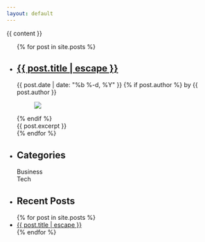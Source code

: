 ```yaml
---
layout: default
---
```

<section class = 'blog'>
  <div class = 'land'>
    <div class = 'intro center-text'><div class = ''>{{ content }}</div></div>
  </div>
  <div class = 'flex-panel article'>
      <div class = 'flex-item tripple'>
          <ul class="post-list">
            <!--<h1>Latest Posts</h1>-->
            {% for post in site.posts %}
            <li>
              <h2>
                <a class="post-link" href="{{ post.url | relative_url }}">{{ post.title | escape }}</a>
              </h2>
              <time class="post-meta">{{ post.date | date: "%b %-d, %Y" }}</time>
                {% if post.author %}
                    by 
                    <span itemprop="author" itemscope itemtype="http://schema.org/Person">
                    <span itemprop="name" class = 'author green'>{{ post.author }}</span></span>
                <div class = 'flex-panel featured'>
                <div class = 'flex-item duo'>
                    <figure><img src = '{{site.baseurl}}/assets/posts/{{post.image}}.jpg'></figure>
                  {% endif %}
                </div>
                <div class = 'flex-item duo'>
                  {{ post.excerpt }}
                </div>
              </div>
            </li>
            {% endfor %}
          </ul>
      </div>
      <aside class = 'flex-item trio'>
        <ul class="post-list">
          <li>
            <h2>Categories</h2>
            <div class = 'tags'>Business</div>
            <div class = 'tags'>Tech</div>
          </li>
          <li><h2>Recent Posts</h2></li>
          {% for post in site.posts %}
            <li>
              <i class="icon icon-arrow"></i>
              <a class="post-link" href="{{ post.url | relative_url }}">{{ post.title | escape }}</a>
            </li>
          {% endfor %}
        </ul>
      </aside>
  </div>
</section>
